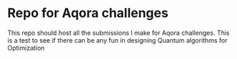 # Repo for Aqora challenges


This repo should host all the submissions I make for Aqora challenges. This is a test to see if there can be any fun in designing Quantum algorithms for Optimization